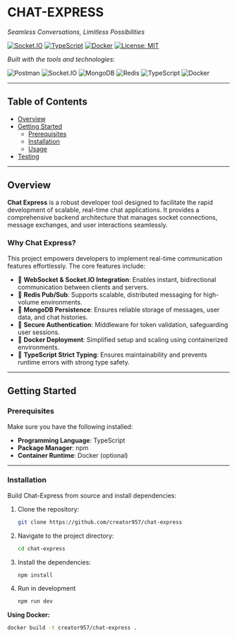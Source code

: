 # CHAT-EXPRESS

_Seamless Conversations, Limitless Possibilities_

[![Socket.IO](https://img.shields.io/badge/Socket.IO-4.5.4-brightgreen)](#)
[![TypeScript](https://img.shields.io/badge/TypeScript-Strict-blue)](#)
[![Docker](https://img.shields.io/badge/Docker-Ready-2496ED)](#)
[![License: MIT](https://img.shields.io/badge/License-MIT-yellow.svg)](https://opensource.org/licenses/MIT)

_Built with the tools and technologies:_

![Postman](https://img.shields.io/badge/Postman-Tested-orange)
![Socket.IO](https://img.shields.io/badge/Socket.IO-4.5.4-brightgreen)
![MongoDB](https://img.shields.io/badge/MongoDB-Persistence-47A248)
![Redis](https://img.shields.io/badge/Redis-Pub/Sub-DC382D)
![TypeScript](https://img.shields.io/badge/TypeScript-Strict-blue)
![Docker](https://img.shields.io/badge/Docker-Ready-2496ED)

---

## Table of Contents

- [Overview](#overview)
- [Getting Started](#getting-started)
  - [Prerequisites](#prerequisites)
  - [Installation](#installation)
  - [Usage](#usage)
- [Testing](#testing)

---

## Overview

**Chat Express** is a robust developer tool designed to facilitate the rapid development of scalable, real-time chat applications. It provides a comprehensive backend architecture that manages socket connections, message exchanges, and user interactions seamlessly.

### Why Chat Express?

This project empowers developers to implement real-time communication features effortlessly. The core features include:

- 🔌 **WebSocket & Socket.IO Integration**: Enables instant, bidirectional communication between clients and servers.
- 📡 **Redis Pub/Sub**: Supports scalable, distributed messaging for high-volume environments.
- 🧠 **MongoDB Persistence**: Ensures reliable storage of messages, user data, and chat histories.
- 🔐 **Secure Authentication**: Middleware for token validation, safeguarding user sessions.
- 🐳 **Docker Deployment**: Simplified setup and scaling using containerized environments.
- 🧾 **TypeScript Strict Typing**: Ensures maintainability and prevents runtime errors with strong type safety.

---

## Getting Started

### Prerequisites

Make sure you have the following installed:

- **Programming Language**: TypeScript
- **Package Manager**: npm
- **Container Runtime**: Docker (optional)

---

### Installation

Build Chat-Express from source and install dependencies:

1. Clone the repository:

    ```bash
    git clone https://github.com/creator957/chat-express
    ```

2. Navigate to the project directory:

    ```bash
    cd chat-express
    ```

3. Install the dependencies:
    ```bash
    npm install
    ```
4. Run in development
     ```bash
    npm run dev
    ```

**Using Docker:**

```bash
docker build -t creator957/chat-express .
